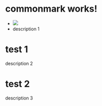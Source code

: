 <div class="article">

# commonmark works!
* ![](https://commonmark.org/help/images/favicon.png)
* description 1

</div>
<div class="article">

# test 1
description 2

</div>
<div class="article">

# test 2
description 3

</div>